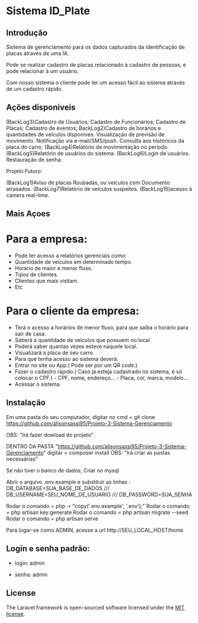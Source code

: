 # Sistema ID_Plate

## Introdução

Sistema de gerenciamento para os dados capturados da identificação de placas através de uma IA.

Pode se realizar cadastro de placas relacionado à cadastro de pessoas, e pode relacionar à um usuário.

Com nosso sistema o cliente pode ter um acesso fácil ao sistema através de um cadastro rápido.

## Ações disponiveis

(BackLog3)Cadastro de Usuários;
Cadastro de Funcionários;
Cadastro de Placas;
Cadastro de eventos;
BackLog2)Cadastro de horários e quantidades de veículos disponíves.
Visualização de previsão de movimento.
Notificação via e-mail/SMS/push.
Consulta aos históricos da placa do carro.
(BackLog4)Relatório de movimentação no período.
(BackLog5)Relatório de usuários do sistema.
(BackLog6)Login de usuários.
Restauração de senha.


Projeto Futuro:

(BackLog1)Aviso de placas Roubadas, ou veículos com Documento atrasados.
(BackLog7)Relatório de veículos suspeitos.
(BackLog16)acesso á camera real-time.

## Mais Açoes

#  Para a empresa:
* Pode ter acesso a relatórios gerenciais como: 
* Quantidade de veículos em determinado tempo.
* Horário de maior e menor fluxo. 
* Tipos de clientes.
* Clientes que mais visitam.
* Etc

# Para o cliente da empresa:
* Terá o acesso a horários de menor fluxo, para que saiba o horário para sair de casa.
* Saberá a quantidade de veículos que possuem no local.
* Poderá saber quantas vezes esteve naquele local.
* Visualizará a placa de seu carro.
* Para que tenha acesso ao sistema deverá:
* Entrar no site ou App.( Pode ser por um QR code.)
* Fazer o cadastro rápido.( Caso já esteja cadastrado no sistema, é só colocar o CPF.)
      - CPF, nome, endereço...
      - Placa, cor, marca, modelo....
* Acessar o sistema.


## Instalação

Em uma pasta do seu computador, digitar no cmd =  git clone https://github.com/alisonsassi95/Projeto-3-Sistema-Gerenciamento

OBS: "Irá fazer dowload do projeto"

DENTRO DA PASTA "https://github.com/alisonsassi95/Projeto-3-Sistema-Gerenciamento" digitar = composer install
OBS: "Irá criar as pastas necessárias"

Se não tiver o banco de dados, Criar no mysql

Abrir o arquivo .env.example e substituir as linhas : DB_DATABASE=SUA_BASE_DE_DADOS /// DB_USERNAME=SEU_NOME_DE_USUARIO /// DB_PASSWORD=SUA_SENHA

Rodar o comando = php -r "copy('.env.example', '.env');"
Rodar o comando = php artisan key:generate
Rodar o comando = php artisan migrate --seed
Rodar o comando = php artisan serve

Para logar-se como ADMIN, acesse a url http://SEU_LOCAL_HOST/home

## Login e senha padrão: 
* login: admin 

* senha: admin


## License

The Laravel framework is open-sourced software licensed under the [MIT license](http://opensource.org/licenses/MIT).
